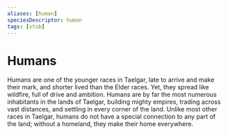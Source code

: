 ```yaml
---
aliases: [human]
speciesDescriptor: human
tags: [stub]
---
```

# Humans

Humans are one of the younger races in Taelgar, late to arrive and make their mark, and shorter lived than the Elder races. Yet, they spread like wildfire, full of drive and ambition. Humans are by far the most numerous inhabitants in the lands of Taelgar, building mighty empires, trading across vast distances, and settling in every corner of the land. Unlike most other races in Taelgar, humans do not have a special connection to any part of the land; without a homeland, they make their home everywhere. 